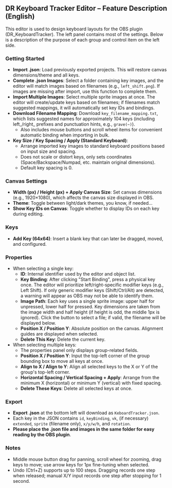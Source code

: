 ## DR Keyboard Tracker Editor – Feature Description (English)

This editor is used to design keyboard layouts for the OBS plugin (DR_KeyboardTracker). The left panel contains most of the settings. Below is a description of the purpose of each group and control item on the left side.

### Getting Started
- **Import .json**: Load previously exported projects. This will restore canvas dimensions/theme and all keys.
- **Complete .json Images**: Select a folder containing key images, and the editor will match images based on filenames (e.g., `left_shift.png`). If images are missing after import, use this function to complete them.
- **Import Multiple Images**: Select multiple sprite images at once. The editor will create/update keys based on filenames; if filenames match suggested mappings, it will automatically set key IDs and bindings.
- **Download Filename Mapping**: Download `key_filename_mapping.txt`, which lists suggested names for approximately 104 keys (including left_/right_ prefixes and punctuation hints, e.g., `grave(~)`).
  - Also includes mouse buttons and scroll wheel items for convenient automatic binding when importing in bulk.
- **Key Size / Key Spacing / Apply (Standard Keyboard)**:
  - Arrange imported key images to standard keyboard positions based on input size and spacing.
  - Does not scale or distort keys, only sets coordinates (Space/Backspace/Numpad, etc. maintain original dimensions).
  - Default key spacing is 0.

### Canvas Settings
- **Width (px) / Height (px) + Apply Canvas Size**: Set canvas dimensions (e.g., 1920×1080), which affects the canvas size displayed in OBS.
- **Theme**: Toggle between light/dark themes, you know, if needed...
- **Show Key IDs on Canvas**: Toggle whether to display IDs on each key during editing.

### Keys
- **Add Key (64x64)**: Insert a blank key that can later be dragged, moved, and configured.

### Properties
- When selecting a single key:
  - **ID**: Internal identifier used by the editor and object list.
  - **Key Binding**: After clicking "Start Binding", press a physical key once. The editor will prioritize left/right-specific modifier keys (e.g., Left Shift). If only generic modifier keys (Shift/Ctrl/Alt) are detected, a warning will appear as OBS may not be able to identify them.
  - **Image Path**: Each key uses a single sprite image: upper half for unpressed, lower half for pressed. Key dimensions are taken from the image width and half height (if height is odd, the middle 1px is ignored). Click the button to select a file; if valid, the filename will be displayed below.
  - **Position X / Position Y**: Absolute position on the canvas. Alignment guides are displayed when selected.
  - **Delete This Key**: Delete the current key.
- When selecting multiple keys:
  - The properties panel only displays group-related fields.
  - **Position X / Position Y**: Input the top-left corner of the group bounding box to move all keys at once.
  - **Align to X / Align to Y**: Align all selected keys to the X or Y of the group's top-left corner.
  - **Horizontal Spacing / Vertical Spacing + Apply**: Arrange from the minimum X (horizontal) or minimum Y (vertical) with fixed spacing.
  - **Delete These Keys**: Delete all selected keys at once.

### Export
- **Export .json** at the bottom left will download as `KeboardTracker.json`.
- Each key in the JSON contains `id`, `keyBinding`, `vk`, (if necessary) `extended`, `sprite` (filename only), `x/y/w/h`, and `rotation`.
- **Please place the .json file and images in the same folder for easy reading by the OBS plugin**.

### Notes
- Middle mouse button drag for panning, scroll wheel for zooming, drag keys to move; use arrow keys for 1px fine-tuning when selected.
- Undo (Ctrl+Z) supports up to 100 steps. Dragging records one step when released; manual X/Y input records one step after stopping for 1 second.

